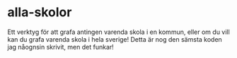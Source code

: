 # alla-skolor

Ett verktyg för att grafa antingen varenda skola i en kommun, eller om du vill kan du grafa varenda skola i hela sverige!
Detta är nog den sämsta koden jag nåognsin skrivit, men det funkar!

